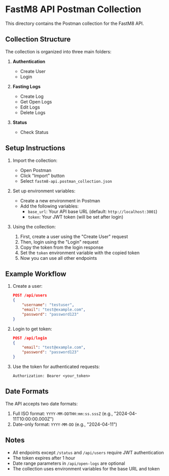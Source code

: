 # FastM8 API Postman Collection

This directory contains the Postman collection for the FastM8 API.

## Collection Structure

The collection is organized into three main folders:

1. **Authentication**

   - Create User
   - Login

2. **Fasting Logs**

   - Create Log
   - Get Open Logs
   - Edit Logs
   - Delete Logs

3. **Status**
   - Check Status

## Setup Instructions

1. Import the collection:

   - Open Postman
   - Click "Import" button
   - Select `fastm8-api.postman_collection.json`

2. Set up environment variables:

   - Create a new environment in Postman
   - Add the following variables:
     - `base_url`: Your API base URL (default: `http://localhost:3001`)
     - `token`: Your JWT token (will be set after login)

3. Using the collection:
   1. First, create a user using the "Create User" request
   2. Then, login using the "Login" request
   3. Copy the token from the login response
   4. Set the `token` environment variable with the copied token
   5. Now you can use all other endpoints

## Example Workflow

1. Create a user:

   ```json
   POST /api/users
   {
       "username": "testuser",
       "email": "test@example.com",
       "password": "password123"
   }
   ```

2. Login to get token:

   ```json
   POST /api/login
   {
       "email": "test@example.com",
       "password": "password123"
   }
   ```

3. Use the token for authenticated requests:
   ```
   Authorization: Bearer <your_token>
   ```

## Date Formats

The API accepts two date formats:

1. Full ISO format: `YYYY-MM-DDTHH:mm:ss.sssZ` (e.g., "2024-04-11T10:00:00.000Z")
2. Date-only format: `YYYY-MM-DD` (e.g., "2024-04-11")

## Notes

- All endpoints except `/status` and `/api/users` require JWT authentication
- The token expires after 1 hour
- Date range parameters in `/api/open-logs` are optional
- The collection uses environment variables for the base URL and token
